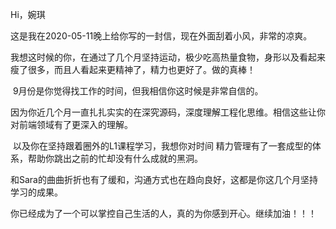 Hi，婉琪

​		这是我在2020-05-11晚上给你写的一封信，现在外面刮着小风，非常的凉爽。

​	    我想这时候的你，在通过了几个月坚持运动，极少吃高热量食物，身形以及看起来瘦了很多，而且人看起来更精神了，精力也更好了。做的真棒！

​		9月份是你觉得找工作的时间，但我相信你这时候是非常自信的。

​		因为你近几个月一直扎扎实实的在深究源码，深度理解工程化思维。相信这些让你对前端领域有了更深入的理解。

​		以及你在坚持跟着圈外的L1课程学习，我想你对时间 精力管理有了一套成型的体系，帮助你跳出之前的忙却没有什么成就的黑洞。

​		和Sara的曲曲折折也有了缓和，沟通方式也在趋向良好，这都是你这几个月坚持学习的成果。

​		你已经成为了一个可以掌控自己生活的人，真的为你感到开心。继续加油！！！

​		